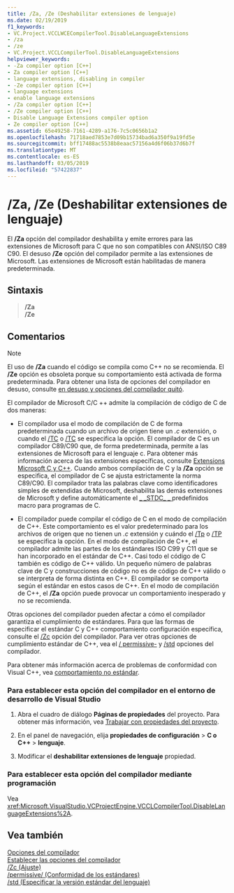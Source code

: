 ```yaml
---
title: /Za, /Ze (Deshabilitar extensiones de lenguaje)
ms.date: 02/19/2019
f1_keywords:
- VC.Project.VCCLWCECompilerTool.DisableLanguageExtensions
- /za
- /ze
- VC.Project.VCCLCompilerTool.DisableLanguageExtensions
helpviewer_keywords:
- -Za compiler option [C++]
- Za compiler option [C++]
- language extensions, disabling in compiler
- -Ze compiler option [C++]
- language extensions
- enable language extensions
- /Za compiler option [C++]
- /Ze compiler option [C++]
- Disable Language Extensions compiler option
- Ze compiler option [C++]
ms.assetid: 65e49258-7161-4289-a176-7c5c0656b1a2
ms.openlocfilehash: 71718aed7853e7d09b15734bad6a350f9a19fd5e
ms.sourcegitcommit: bff17488ac5538b8eaac57156a4d6f06b37d6b7f
ms.translationtype: MT
ms.contentlocale: es-ES
ms.lasthandoff: 03/05/2019
ms.locfileid: "57422837"
---
```

# <a name="za-ze-disable-language-extensions"></a>/Za, /Ze (Deshabilitar extensiones de lenguaje)

El **/Za** opción del compilador deshabilita y emite errores para las extensiones de Microsoft para C que no son compatibles con ANSI/ISO C89 C90. El desuso **/Ze** opción del compilador permite a las extensiones de Microsoft. Las extensiones de Microsoft están habilitadas de manera predeterminada.

## <a name="syntax"></a>Sintaxis

> **/Za**<br/>
> **/Ze**

## <a name="remarks"></a>Comentarios

> [!NOTE]
> El uso de **/Za** cuando el código se compila como C++ no se recomienda. El **/Ze** opción es obsoleta porque su comportamiento está activada de forma predeterminada. Para obtener una lista de opciones del compilador en desuso, consulte [en desuso y opciones del compilador quitó](compiler-options-listed-by-category.md#deprecated-and-removed-compiler-options).

El compilador de Microsoft C/C ++ admite la compilación de código de C de dos maneras:

- El compilador usa el modo de compilación de C de forma predeterminada cuando un archivo de origen tiene un *.c* extensión, o cuando el [/TC](tc-tp-tc-tp-specify-source-file-type.md) o [/TC](tc-tp-tc-tp-specify-source-file-type.md) se especifica la opción. El compilador de C es un compilador C89/C90 que, de forma predeterminada, permite a las extensiones de Microsoft para el lenguaje c. Para obtener más información acerca de las extensiones específicas, consulte [Extensions Microsoft C y C++](microsoft-extensions-to-c-and-cpp.md). Cuando ambos compilación de C y la **/Za** opción se especifica, el compilador de C se ajusta estrictamente la norma C89/C90. El compilador trata las palabras clave como identificadores simples de extendidas de Microsoft, deshabilita las demás extensiones de Microsoft y define automáticamente el [ \_ \_STDC\_ \_ ](../../preprocessor/predefined-macros.md) predefinidos macro para programas de C.

- El compilador puede compilar el código de C en el modo de compilación de C++. Este comportamiento es el valor predeterminado para los archivos de origen que no tienen un *.c* extensión y cuándo el [/Tp](tc-tp-tc-tp-specify-source-file-type.md) o [/TP](tc-tp-tc-tp-specify-source-file-type.md) se especifica la opción. En el modo de compilación de C++, el compilador admite las partes de los estándares ISO C99 y C11 que se han incorporado en el estándar de C++. Casi todo el código de C también es código de C++ válido. Un pequeño número de palabras clave de C y construcciones de código no es de código de C++ válido o se interpreta de forma distinta en C++. El compilador se comporta según el estándar en estos casos de C++. En el modo de compilación de C++, el **/Za** opción puede provocar un comportamiento inesperado y no se recomienda.

Otras opciones del compilador pueden afectar a cómo el compilador garantiza el cumplimiento de estándares. Para que las formas de especificar el estándar C y C++ comportamiento configuración específica, consulte el [/Zc](zc-conformance.md) opción del compilador. Para ver otras opciones de cumplimiento estándar de C++, vea el [/ permissive-](permissive-standards-conformance.md) y [/std](std-specify-language-standard-version.md) opciones del compilador.

Para obtener más información acerca de problemas de conformidad con Visual C++, vea [comportamiento no estándar](../../cpp/nonstandard-behavior.md).

### <a name="to-set-this-compiler-option-in-the-visual-studio-development-environment"></a>Para establecer esta opción del compilador en el entorno de desarrollo de Visual Studio

1. Abra el cuadro de diálogo **Páginas de propiedades** del proyecto. Para obtener más información, vea [Trabajar con propiedades del proyecto](../../ide/working-with-project-properties.md).

1. En el panel de navegación, elija **propiedades de configuración** > **C o C++** > **lenguaje**.

1. Modificar el **deshabilitar extensiones de lenguaje** propiedad.

### <a name="to-set-this-compiler-option-programmatically"></a>Para establecer esta opción del compilador mediante programación

Vea <xref:Microsoft.VisualStudio.VCProjectEngine.VCCLCompilerTool.DisableLanguageExtensions%2A>.

## <a name="see-also"></a>Vea también

[Opciones del compilador](compiler-options.md)<br/>
[Establecer las opciones del compilador](setting-compiler-options.md)<br/>
[/Zc (Ajuste)](zc-conformance.md)<br/>
[/permissive/ (Conformidad de los estándares)](permissive-standards-conformance.md)<br/>
[/std (Especificar la versión estándar del lenguaje)](std-specify-language-standard-version.md)<br/>
